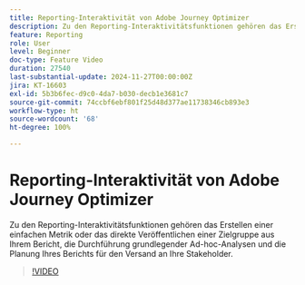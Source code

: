 ```yaml
---
title: Reporting-Interaktivität von Adobe Journey Optimizer
description: Zu den Reporting-Interaktivitätsfunktionen gehören das Erstellen einer einfachen Metrik oder das direkte Veröffentlichen einer Zielgruppe aus Ihrem Bericht, die Durchführung grundlegender Ad-hoc-Analysen und die Planung Ihres Berichts für den Versand an Ihre Stakeholder.
feature: Reporting
role: User
level: Beginner
doc-type: Feature Video
duration: 27540
last-substantial-update: 2024-11-27T00:00:00Z
jira: KT-16603
exl-id: 5b3b6fec-d9c0-4da7-b030-decb1e3681c7
source-git-commit: 74ccbf6ebf801f25d48d377ae11738346cb893e3
workflow-type: ht
source-wordcount: '68'
ht-degree: 100%

---
```


# Reporting-Interaktivität von Adobe Journey Optimizer

Zu den Reporting-Interaktivitätsfunktionen gehören das Erstellen einer einfachen Metrik oder das direkte Veröffentlichen einer Zielgruppe aus Ihrem Bericht, die Durchführung grundlegender Ad-hoc-Analysen und die Planung Ihres Berichts für den Versand an Ihre Stakeholder.

>[!VIDEO](https://video.tv.adobe.com/v/3440615/?learn=on)

